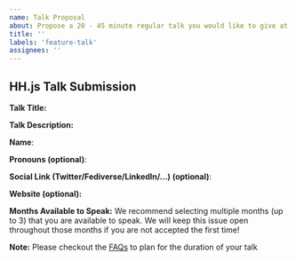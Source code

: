 ```yaml
---
name: Talk Proposal
about: Propose a 20 - 45 minute regular talk you would like to give at HH.js
title: ''
labels: 'feature-talk'
assignees: ''
---
```


## HH.js Talk Submission

**Talk Title:**

**Talk Description:**

**Name**:

**Pronouns (optional)**:

**Social Link (Twitter/Fediverse/LinkedIn/...) (optional)**:

**Website (optional):**

**Months Available to Speak:** We recommend selecting multiple months (up to 3) that you are available to speak. We will keep this issue open throughout those months if you are not accepted the first time!

**Note:** Please checkout the [FAQs](https://github.com/hamburg-js/proposals/blob/master/speakers.md#how-long-is-my-talk) to plan for the duration of your talk
